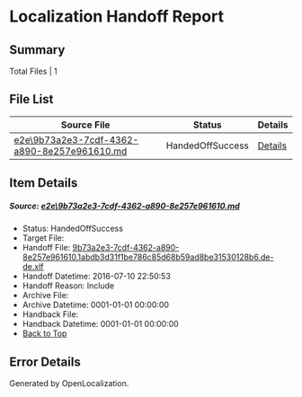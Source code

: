# <a name='report-top'></a> Localization Handoff Report

## Summary
 Total Files | 1

## File List
 Source File | Status | Details 
 ----------- | ------ | ------- 
 [e2e\9b73a2e3-7cdf-4362-a890-8e257e961610.md](https://github.com/OpenLocalizationTestOrg/oltest/blob/e12fe88dcabb23cd1f2fb0ae4e4e1c6aac15e200/e2e/9b73a2e3-7cdf-4362-a890-8e257e961610.md) | HandedOffSuccess | [Details](#4577499ba4594b3cf3b4f60df3e2701fbff76f4b6)

## Item Details
##### <a name='4577499ba4594b3cf3b4f60df3e2701fbff76f4b6'></a> Source: [e2e\9b73a2e3-7cdf-4362-a890-8e257e961610.md](https://github.com/OpenLocalizationTestOrg/oltest/blob/e12fe88dcabb23cd1f2fb0ae4e4e1c6aac15e200/e2e/9b73a2e3-7cdf-4362-a890-8e257e961610.md)
* Status: HandedOffSuccess
* Target File: 
* Handoff File: [9b73a2e3-7cdf-4362-a890-8e257e961610.1abdb3d31f1be786c85d68b59ad8be31530128b6.de-de.xlf](https://github.com/OpenLocalizationTestOrg/olhandoff-e2e/blob/05724cdfb6baa7c784d0afca0d1c71cd75cd28c9/ol-handoff/OpenLocalizationTestOrg/oltest-dede-fly/ci/ht/9b73a2e3-7cdf-4362-a890-8e257e961610.1abdb3d31f1be786c85d68b59ad8be31530128b6.de-de.xlf)
* Handoff Datetime: 2016-07-10 22:50:53
* Handoff Reason: Include
* Archive File: 
* Archive Datetime: 0001-01-01 00:00:00
* Handback File: 
* Handback Datetime: 0001-01-01 00:00:00
* [Back to Top](#report-top)


## Error Details

Generated by OpenLocalization.
